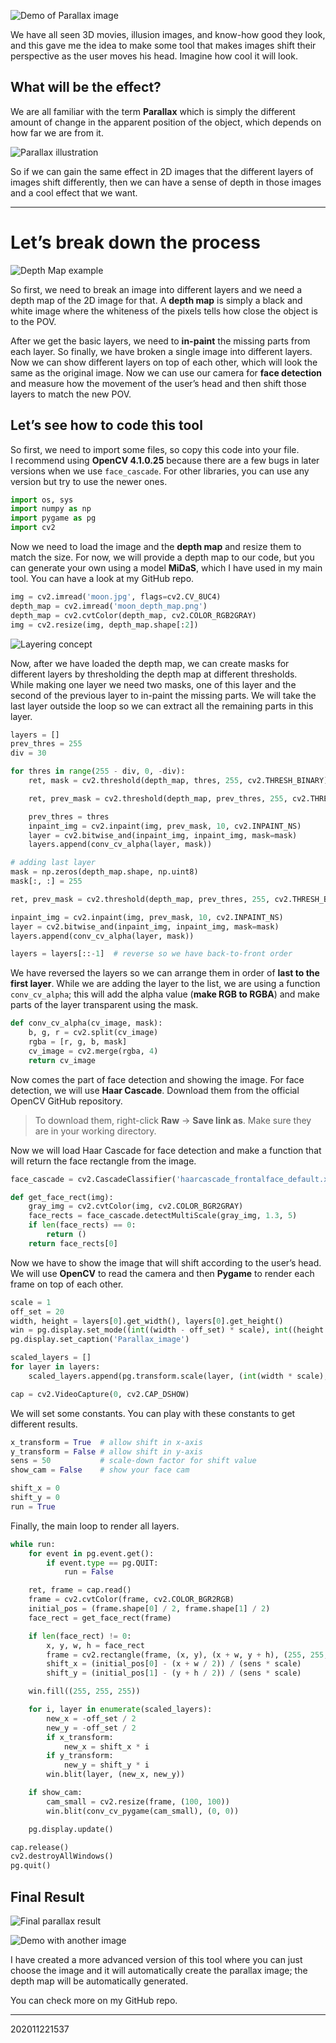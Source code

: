 ![Demo of Parallax image](/assets/blogs/parallax/cover.jpeg)

We have all seen 3D movies, illusion images, and know-how good they look, and this gave me the idea to make some tool that makes images shift their perspective as the user moves his head. Imagine how cool it will look.

## What will be the effect?

We are all familiar with the term **Parallax** which is simply the different amount of change in the apparent position of the object, which depends on how far we are from it.

![Parallax illustration](/assets/blogs/parallax/parallax.png)

So if we can gain the same effect in 2D images that the different layers of images shift differently, then we can have a sense of depth in those images and a cool effect that we want.

---

# Let’s break down the process

![Depth Map example](/assets/blogs/parallax/depth-map.png)

So first, we need to break an image into different layers and we need a depth map of the 2D image for that. A **depth map** is simply a black and white image where the whiteness of the pixels tells how close the object is to the POV.

After we get the basic layers, we need to **in-paint** the missing parts from each layer. So finally, we have broken a single image into different layers. Now we can show different layers on top of each other, which will look the same as the original image. Now we can use our camera for **face detection** and measure how the movement of the user’s head and then shift those layers to match the new POV.

## Let’s see how to code this tool

So first, we need to import some files, so copy this code into your file.  
I recommend using **OpenCV 4.1.0.25** because there are a few bugs in later versions when we use `face_cascade`. For other libraries, you can use any version but try to use the newer ones.

```python
import os, sys
import numpy as np
import pygame as pg
import cv2
```

Now we need to load the image and the **depth map** and resize them to match the size. For now, we will provide a depth map to our code, but you can generate your own using a model **MiDaS**, which I have used in my main tool. You can have a look at my GitHub repo.

```python
img = cv2.imread('moon.jpg', flags=cv2.CV_8UC4)
depth_map = cv2.imread('moon_depth_map.png')
depth_map = cv2.cvtColor(depth_map, cv2.COLOR_RGB2GRAY)
img = cv2.resize(img, depth_map.shape[:2])
```

![Layering concept](/assets/blogs/parallax/layering.jpeg)

Now, after we have loaded the depth map, we can create masks for different layers by thresholding the depth map at different thresholds.  
While making one layer we need two masks, one of this layer and the second of the previous layer to in-paint the missing parts. We will take the last layer outside the loop so we can extract all the remaining parts in this layer.

```python
layers = []
prev_thres = 255
div = 30

for thres in range(255 - div, 0, -div):
    ret, mask = cv2.threshold(depth_map, thres, 255, cv2.THRESH_BINARY)

    ret, prev_mask = cv2.threshold(depth_map, prev_thres, 255, cv2.THRESH_BINARY)

    prev_thres = thres
    inpaint_img = cv2.inpaint(img, prev_mask, 10, cv2.INPAINT_NS)
    layer = cv2.bitwise_and(inpaint_img, inpaint_img, mask=mask)
    layers.append(conv_cv_alpha(layer, mask))

# adding last layer
mask = np.zeros(depth_map.shape, np.uint8)
mask[:, :] = 255

ret, prev_mask = cv2.threshold(depth_map, prev_thres, 255, cv2.THRESH_BINARY)

inpaint_img = cv2.inpaint(img, prev_mask, 10, cv2.INPAINT_NS)
layer = cv2.bitwise_and(inpaint_img, inpaint_img, mask=mask)
layers.append(conv_cv_alpha(layer, mask))

layers = layers[::-1]  # reverse so we have back-to-front order
```

We have reversed the layers so we can arrange them in order of **last to the first layer**. While we are adding the layer to the list, we are using a function `conv_cv_alpha`; this will add the alpha value (**make RGB to RGBA**) and make parts of the layer transparent using the mask.

```python
def conv_cv_alpha(cv_image, mask):
    b, g, r = cv2.split(cv_image)
    rgba = [r, g, b, mask]
    cv_image = cv2.merge(rgba, 4)
    return cv_image
```

Now comes the part of face detection and showing the image. For face detection, we will use **Haar Cascade**. Download them from the official OpenCV GitHub repository.

> To download them, right-click **Raw** → **Save link as**. Make sure they are in your working directory.

Now we will load Haar Cascade for face detection and make a function that will return the face rectangle from the image.

```python
face_cascade = cv2.CascadeClassifier('haarcascade_frontalface_default.xml')

def get_face_rect(img):
    gray_img = cv2.cvtColor(img, cv2.COLOR_BGR2GRAY)
    face_rects = face_cascade.detectMultiScale(gray_img, 1.3, 5)
    if len(face_rects) == 0:
        return ()
    return face_rects[0]
```

Now we have to show the image that will shift according to the user’s head. We will use **OpenCV** to read the camera and then **Pygame** to render each frame on top of each other.

```python
scale = 1
off_set = 20
width, height = layers[0].get_width(), layers[0].get_height()
win = pg.display.set_mode((int((width - off_set) * scale), int((height - off_set) * scale)))
pg.display.set_caption('Parallax_image')

scaled_layers = []
for layer in layers:
    scaled_layers.append(pg.transform.scale(layer, (int(width * scale), int(height * scale))))

cap = cv2.VideoCapture(0, cv2.CAP_DSHOW)
```

We will set some constants. You can play with these constants to get different results.

```python
x_transform = True  # allow shift in x-axis
y_transform = False # allow shift in y-axis
sens = 50           # scale-down factor for shift value
show_cam = False    # show your face cam

shift_x = 0
shift_y = 0
run = True
```

Finally, the main loop to render all layers.

```python
while run:
    for event in pg.event.get():
        if event.type == pg.QUIT:
            run = False

    ret, frame = cap.read()
    frame = cv2.cvtColor(frame, cv2.COLOR_BGR2RGB)
    initial_pos = (frame.shape[0] / 2, frame.shape[1] / 2)
    face_rect = get_face_rect(frame)

    if len(face_rect) != 0:
        x, y, w, h = face_rect
        frame = cv2.rectangle(frame, (x, y), (x + w, y + h), (255, 255, 0), 3)
        shift_x = (initial_pos[0] - (x + w / 2)) / (sens * scale)
        shift_y = (initial_pos[1] - (y + h / 2)) / (sens * scale)

    win.fill((255, 255, 255))

    for i, layer in enumerate(scaled_layers):
        new_x = -off_set / 2
        new_y = -off_set / 2
        if x_transform:
            new_x = shift_x * i
        if y_transform:
            new_y = shift_y * i
        win.blit(layer, (new_x, new_y))

    if show_cam:
        cam_small = cv2.resize(frame, (100, 100))
        win.blit(conv_cv_pygame(cam_small), (0, 0))

    pg.display.update()

cap.release()
cv2.destroyAllWindows()
pg.quit()
```

## Final Result

![Final parallax result](/assets/blogs/parallax/final-result.gif)

![Demo with another image](/assets/blogs/parallax/demo-other.gif)

I have created a more advanced version of this tool where you can just choose the image and it will automatically create the parallax image; the depth map will be automatically generated.

You can check more on my GitHub repo.

---

202011221537
